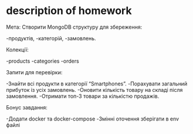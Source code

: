 # description of homework

Мета: Створити MongoDB структуру для збереження:

-продуктів,
-категорій,
-замовлень.

Колекції:

-products
-categories
-orders

Запити для перевірки:

-Знайти всі продукти в категорії “Smartphones”.
-Порахувати загальний прибуток із усіх замовлень.
-Оновити кількість товару на складі після замовлення.
-Отримати топ-3 товари за кількістю продажів.

Бонус завдання:

-Додати docker та docker-compose
-Змінні оточення зберігати в env файлі